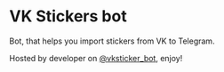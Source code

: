 # VK Stickers bot


Bot, that helps you import stickers from VK to Telegram.

Hosted by developer on [@vksticker_bot](https:/t.me/vksticker_bot), enjoy!

